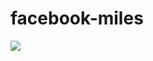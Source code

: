 facebook-miles
==============

![](http://www.gfycat.com/SecondhandObedientAfricanwilddog#?format=gif)
